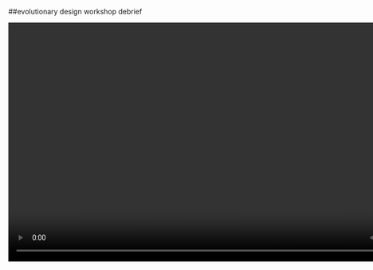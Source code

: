 <!-- .slide: data-background="resources/footer.svg" data-background-size="contain" data-background-position="bottom"  -->

##evolutionary design workshop debrief

<video width="854" height="480" data-autoplay src="resources/TomWujec_2010U-480p-en.mp4"></video>

<aside class="notes">
  <p>
  </p>
  <p>
  </p>
</aside>
